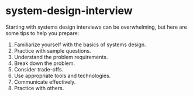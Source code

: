 # system-design-interview

Starting with systems design interviews can be overwhelming, but here are some tips to help you prepare:

1. Familiarize yourself with the basics of systems design.
2. Practice with sample questions.
3. Understand the problem requirements.
4. Break down the problem.
5. Consider trade-offs.
6. Use appropriate tools and technologies.
7. Communicate effectively.
8. Practice with others.

